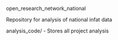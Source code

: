 open_research_network_national


Repository for analysis of national infat data

analysis_code/ - Stores all project analysis